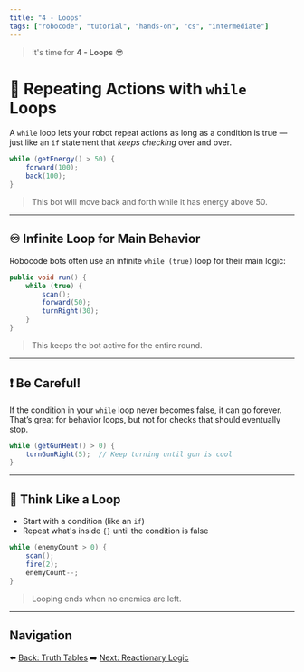 ```yaml
---
title: "4 - Loops"
tags: ["robocode", "tutorial", "hands-on", "cs", "intermediate"]
---
```


> It's time for **4 - Loops** 😎

# 🔁 Repeating Actions with `while` Loops

A `while` loop lets your robot repeat actions as long as a condition is true — just like an `if` statement that *keeps checking* over and over.

```java
while (getEnergy() > 50) {
    forward(100);
    back(100);
}
```

> This bot will move back and forth while it has energy above 50.

---

## ♾️ Infinite Loop for Main Behavior

Robocode bots often use an infinite `while (true)` loop for their main logic:

```java
public void run() {
    while (true) {
        scan();
        forward(50);
        turnRight(30);
    }
}
```

> This keeps the bot active for the entire round.

---

## ❗ Be Careful!

If the condition in your `while` loop never becomes false, it can go forever. That’s great for behavior loops, but not for checks that should eventually stop.

```java
while (getGunHeat() > 0) {
    turnGunRight(5);  // Keep turning until gun is cool
}
```

---

## 🧠 Think Like a Loop

* Start with a condition (like an `if`)
* Repeat what's inside `{}` until the condition is false

```java
while (enemyCount > 0) {
    scan();
    fire(2);
    enemyCount--;
}
```

> Looping ends when no enemies are left.

---

## Navigation

⬅️ [Back: Truth Tables](/robocode/Day-5/02_truth_tables)
➡️ [Next: Reactionary Logic](/robocode/Day-5/04_reactionary_logic)
